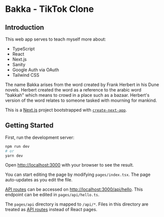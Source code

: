 # Bakka - TikTok Clone

## Introduction

This web app serves to teach myself more about:

- TypeScript
- React
- Next.js
- Sanity
- Google Auth via OAuth
- Tailwind CSS

The name Bakka arises from the word created by Frank Herbert in his Dune novels. Herbert created the word as a reference to the arabic word "bakkah" which means to crowd in a place such as a bazaar. Herbert's version of the word relates to someone tasked with mourning for mankind.

This is a [Next.js](https://nextjs.org/) project bootstrapped with [`create-next-app`](https://github.com/vercel/next.js/tree/canary/packages/create-next-app).

## Getting Started

First, run the development server:

```bash
npm run dev
# or
yarn dev
```

Open [http://localhost:3000](http://localhost:3000) with your browser to see the result.

You can start editing the page by modifying `pages/index.tsx`. The page auto-updates as you edit the file.

[API routes](https://nextjs.org/docs/api-routes/introduction) can be accessed on [http://localhost:3000/api/hello](http://localhost:3000/api/hello). This endpoint can be edited in `pages/api/hello.ts`.

The `pages/api` directory is mapped to `/api/*`. Files in this directory are treated as [API routes](https://nextjs.org/docs/api-routes/introduction) instead of React pages.
